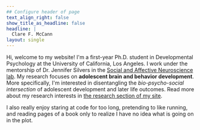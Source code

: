 ```yaml
---
## Configure header of page
text_align_right: false
show_title_as_headline: false
headline: |
  Clare F. McCann
layout: single
---
```


<!-- this is a subheadline -->
Hi, welcome to my website! I'm a first-year Ph.D. student in Developmental Psychology at the University of California, Los Angeles. I work under the mentorship of Dr. Jennifer Silvers in the [Social and Affective Neuroscience lab](https://silverslab.psych.ucla.edu/). My research focuses on **adolescent brain and behavior development**. More specifically, I'm interested in disentangling the *bio-psycho-social intersection* of adolescent development and later life outcomes. Read more about my research interests in [the research section of my site](https://clarefmccann.rbind.io/research/).

I also really enjoy staring at code for too long, pretending to like running, and reading pages of a book only to realize I have no idea what is going on in the plot.
